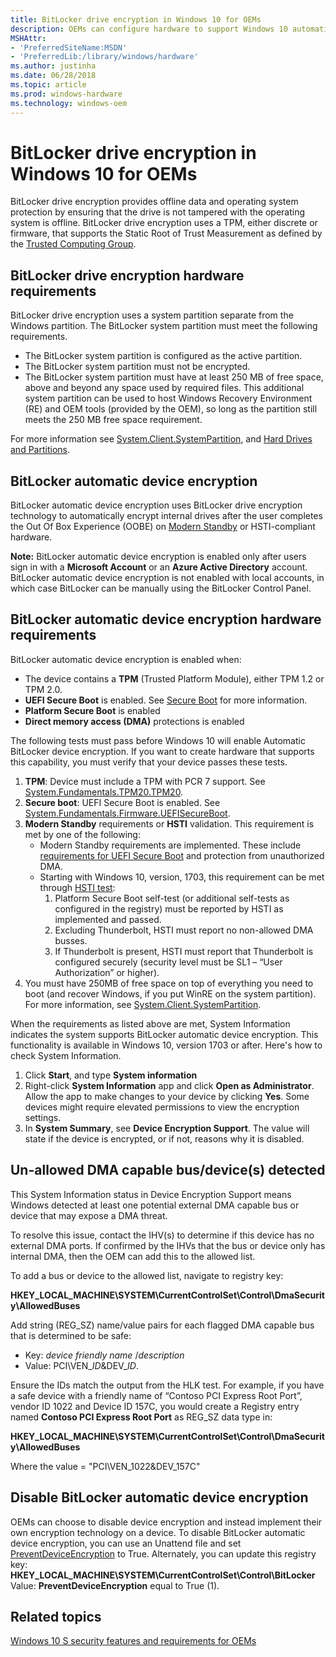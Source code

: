 ```yaml
---
title: BitLocker drive encryption in Windows 10 for OEMs
description: OEMs can configure hardware to support Windows 10 automatic device encryption.
MSHAttr:
- 'PreferredSiteName:MSDN'
- 'PreferredLib:/library/windows/hardware'
ms.author: justinha
ms.date: 06/28/2018
ms.topic: article
ms.prod: windows-hardware
ms.technology: windows-oem
---
```


# BitLocker drive encryption in Windows 10 for OEMs

BitLocker drive encryption provides offline data and operating system protection by ensuring that the drive is not tampered with the operating system is offline. BitLocker drive encryption uses a TPM, either discrete or firmware, that supports the Static Root of Trust Measurement as defined by the [Trusted Computing Group](https://trustedcomputinggroup.org/). 

## BitLocker drive encryption hardware requirements
BitLocker drive encryption uses a system partition separate from the Windows partition. The BitLocker system partition must meet the following requirements.
- The BitLocker system partition is configured as the active partition.
- The BitLocker system partition must not be encrypted.
- The BitLocker system partition must have at least 250 MB of free space, above and beyond any space used by required files. This additional system partition can be used to host Windows Recovery Environment (RE) and OEM tools (provided by the OEM), so long as the partition still meets the 250 MB free space requirement. 

For more information see [System.Client.SystemPartition](https://docs.microsoft.com/en-us/windows-hardware/design/compatibility/systems#systemclientsystempartition), and [Hard Drives and Partitions](https://docs.microsoft.com/en-us/windows-hardware/manufacture/desktop/hard-drives-and-partitions).

## BitLocker automatic device encryption
BitLocker automatic device encryption uses BitLocker drive encryption technology to automatically encrypt internal drives after the user completes the Out Of Box Experience (OOBE) on [Modern Standby](modern-standby.md) or HSTI-compliant hardware.  

**Note:** BitLocker automatic device encryption is enabled only after users sign in with a **Microsoft Account** or an **Azure Active Directory** account. BitLocker automatic device encryption is not enabled with local accounts, in which case BitLocker can be manually using the BitLocker Control Panel.

## BitLocker automatic device encryption hardware requirements
BitLocker automatic device encryption is enabled when:
- The device contains a **TPM** (Trusted Platform Module), either TPM 1.2 or TPM 2.0. 
- **UEFI Secure Boot** is enabled. See [Secure Boot](OEM-secure-boot.md) for more information.
- **Platform Secure Boot** is enabled
- **Direct memory access (DMA)** protections is enabled

The following tests must pass before Windows 10 will enable Automatic BitLocker device encryption. If you want to create hardware that supports this capability, you must verify that your device passes these tests. 

1. **TPM**: Device must include a TPM with PCR 7 support.  See [System.Fundamentals.TPM20.TPM20](https://msdn.microsoft.com/windows/hardware/commercialize/design/compatibility/systems#systemfundamentalstpm20tpm20).
2. **Secure boot**: UEFI Secure Boot is enabled. See [System.Fundamentals.Firmware.UEFISecureBoot](https://msdn.microsoft.com/windows/hardware/commercialize/design/compatibility/systems#systemfundamentalsfirmwareuefisecureboot).
3. **Modern Standby** requirements or **HSTI** validation. This requirement is met by one of the following:
    - Modern Standby requirements are implemented. These include [requirements for UEFI Secure Boot](https://msdn.microsoft.com/windows/hardware/commercialize/design/compatibility/systems#systemfundamentalsfirmwarecsuefisecurebootconnectedstandby) and protection from unauthorized DMA.
    - Starting with Windows 10, version, 1703, this requirement can be met through [HSTI test](https://msdn.microsoft.com/library/windows/hardware/mt712332.aspx):
        1.	Platform Secure Boot self-test (or additional self-tests as configured in the registry) must be reported by HSTI as implemented and passed.
        2.	Excluding Thunderbolt, HSTI must report no non-allowed DMA busses.
        3.	If Thunderbolt is present, HSTI must report that Thunderbolt is configured securely (security level must be SL1 – “User Authorization” or higher).
4. You must have 250MB of free space on top of everything you need to boot (and recover Windows, if you put WinRE on the system partition). For more information, see [System.Client.SystemPartition](https://docs.microsoft.com/en-us/windows-hardware/design/compatibility/systems#systemclientsystempartition).

When the requirements as listed above are met, System Information indicates the system supports BitLocker automatic device encryption. This functionality is available in Windows 10, version 1703 or after. Here's how to check System Information. 

1.	Click **Start**, and type **System information**
2.	Right-click **System Information** app and click **Open as Administrator**. Allow the app to make changes to your device by clicking **Yes**. Some devices might require elevated permissions to view the encryption settings.
3.	In **System Summary**, see **Device Encryption Support**.  The value will state if the device is encrypted, or if not, reasons why it is disabled. 

## Un-allowed DMA capable bus/device(s) detected 

This System Information status in Device Encryption Support means Windows detected at least one potential external DMA capable bus or device that may expose a DMA threat.
 
To resolve this issue, contact the IHV(s) to determine if this device has no external DMA ports. If confirmed by the IHVs that the bus or device only has internal DMA, then the OEM can add this to the allowed list.   
  
To add a bus or device to the allowed list, navigate to registry key: 

**HKEY\_LOCAL\_MACHINE\\SYSTEM\\CurrentControlSet\\Control\\DmaSecurity\\AllowedBuses** 
 
Add string (REG_SZ) name/value pairs for each flagged DMA capable bus that is determined to be safe: 

- Key: *device friendly name* /*description*  
- Value: PCI\VEN\_*ID*&DEV\_*ID*.  
 
Ensure the IDs match the output from the HLK test. For example, if you have a safe device with a friendly name of “Contoso PCI Express Root Port”, vendor ID 1022 and Device ID 157C, you would create a Registry entry named **Contoso PCI Express Root Port** as REG_SZ data type in:  

**HKEY\_LOCAL\_MACHINE\\SYSTEM\\CurrentControlSet\\Control\\DmaSecurity\\AllowedBuses**

Where the value = "PCI\\VEN\_1022&DEV\_157C" 

## Disable BitLocker automatic device encryption
OEMs can choose to disable device encryption and instead implement their own encryption technology on a device. To disable BitLocker automatic device encryption, you can use an Unattend file and set [PreventDeviceEncryption](https://msdn.microsoft.com/windows/hardware/commercialize/customize/desktop/unattend/microsoft-windows-securestartup-filterdriver-preventdeviceencryption) to True. 
Alternately, you can update this registry key:
**HKEY_LOCAL_MACHINE\SYSTEM\CurrentControlSet\Control\BitLocker**
Value: **PreventDeviceEncryption** equal to True (1).

## <span id="related_topics"></span>Related topics

[Windows 10 S security features and requirements for OEMs](https://docs.microsoft.com/en-us/windows-hardware/design/device-experiences/oem-10s-security)